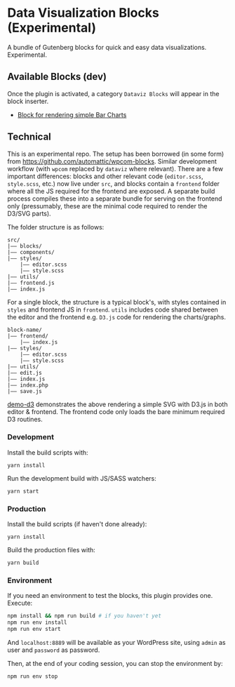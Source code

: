 # Data Visualization Blocks (Experimental)

A bundle of Gutenberg blocks for quick and easy data visualizations. Experimental.

## Available Blocks (dev)

Once the plugin is activated, a category `Dataviz Blocks` will appear in the block inserter.

- [Block for rendering simple Bar Charts](https://github.com/Automattic/dataviz-blocks/tree/master/src/blocks/bar-chart)

## Technical

This is an experimental repo. The setup has been borrowed (in some form) from https://github.com/automattic/wpcom-blocks. Similar development workflow (with `wpcom` replaced by `dataviz` where relevant). There are a few important differences: blocks and other relevant code (`editor.scss`, `style.scss`, etc.) now live under `src`, and blocks contain a `frontend` folder where all the JS required for the frontend are exposed. A separate build process compiles these into a separate bundle for serving on the frontend only (pressumably, these are the minimal code required to render the D3/SVG parts).

The folder structure is as follows:

```
src/
|–– blocks/
|–– components/
|–– styles/
    |–– editor.scss
    |–– style.scss
|–– utils/
|–– frontend.js
|–– index.js
```

For a single block, the structure is a typical block's, with styles contained in `styles` and frontend JS in `frontend`. `utils` includes code shared between the editor and the frontend e.g. `D3.js` code for rendering the charts/graphs.

```
block-name/
|–– frontend/
    |–– index.js
|–– styles/
    |–– editor.scss
    |–– style.scss
|–– utils/
|–– edit.js
|–– index.js
|–– index.php
|–– save.js
```

[demo-d3](https://github.com/Automattic/dataviz-blocks/tree/master/src/blocks/demo-d3) demonstrates the above rendering a simple SVG with D3.js in both editor & frontend. The frontend code only loads the bare minimum required D3 routines.

### Development

Install the build scripts with:

`yarn install`

Run the development build with JS/SASS watchers:

`yarn start`

### Production

Install the build scripts (if haven't done already):

`yarn install`

Build the production files with:

`yarn build`

### Environment

If you need an environment to test the blocks, this plugin provides one. Execute:

```sh
npm install && npm run build # if you haven't yet
npm run env install
npm run env start
```

And `localhost:8889` will be available as your WordPress site, using `admin` as user and `password` as password.

Then, at the end of your coding session, you can stop the environment by:

```sh
npm run env stop
```
